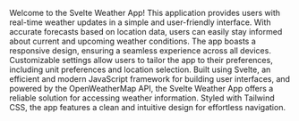 Welcome to the Svelte Weather App! This application provides users with real-time weather updates in a simple and user-friendly interface. With accurate forecasts based on location data, users can easily stay informed about current and upcoming weather conditions. The app boasts a responsive design, ensuring a seamless experience across all devices. Customizable settings allow users to tailor the app to their preferences, including unit preferences and location selection. Built using Svelte, an efficient and modern JavaScript framework for building user interfaces, and powered by the OpenWeatherMap API, the Svelte Weather App offers a reliable solution for accessing weather information. Styled with Tailwind CSS, the app features a clean and intuitive design for effortless navigation. 
